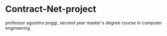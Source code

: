 # Contract-Net-project
professor agostino poggi, second year master's degree course in computer engineering
